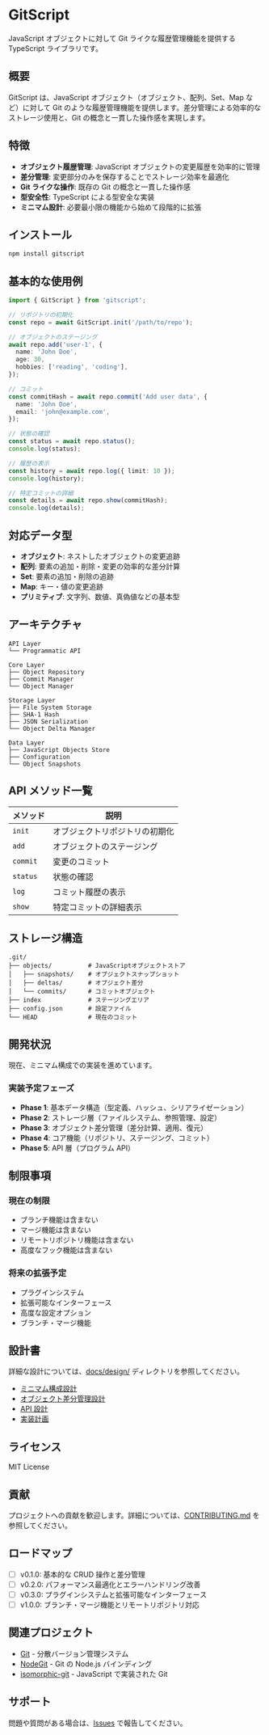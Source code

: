 # GitScript

JavaScript オブジェクトに対して Git ライクな履歴管理機能を提供する TypeScript ライブラリです。

## 概要

GitScript は、JavaScript オブジェクト（オブジェクト、配列、Set、Map など）に対して Git のような履歴管理機能を提供します。差分管理による効率的なストレージ使用と、Git の概念と一貫した操作感を実現します。

## 特徴

- **オブジェクト履歴管理**: JavaScript オブジェクトの変更履歴を効率的に管理
- **差分管理**: 変更部分のみを保存することでストレージ効率を最適化
- **Git ライクな操作**: 既存の Git の概念と一貫した操作感
- **型安全性**: TypeScript による型安全な実装
- **ミニマム設計**: 必要最小限の機能から始めて段階的に拡張

## インストール

```bash
npm install gitscript
```

## 基本的な使用例

```typescript
import { GitScript } from 'gitscript';

// リポジトリの初期化
const repo = await GitScript.init('/path/to/repo');

// オブジェクトのステージング
await repo.add('user-1', {
  name: 'John Doe',
  age: 30,
  hobbies: ['reading', 'coding'],
});

// コミット
const commitHash = await repo.commit('Add user data', {
  name: 'John Doe',
  email: 'john@example.com',
});

// 状態の確認
const status = await repo.status();
console.log(status);

// 履歴の表示
const history = await repo.log({ limit: 10 });
console.log(history);

// 特定コミットの詳細
const details = await repo.show(commitHash);
console.log(details);
```

## 対応データ型

- **オブジェクト**: ネストしたオブジェクトの変更追跡
- **配列**: 要素の追加・削除・変更の効率的な差分計算
- **Set**: 要素の追加・削除の追跡
- **Map**: キー・値の変更追跡
- **プリミティブ**: 文字列、数値、真偽値などの基本型

## アーキテクチャ

```
API Layer
└── Programmatic API

Core Layer
├── Object Repository
├── Commit Manager
└── Object Manager

Storage Layer
├── File System Storage
├── SHA-1 Hash
├── JSON Serialization
└── Object Delta Manager

Data Layer
├── JavaScript Objects Store
├── Configuration
└── Object Snapshots
```

## API メソッド一覧

| メソッド | 説明                           |
| -------- | ------------------------------ |
| `init`   | オブジェクトリポジトリの初期化 |
| `add`    | オブジェクトのステージング     |
| `commit` | 変更のコミット                 |
| `status` | 状態の確認                     |
| `log`    | コミット履歴の表示             |
| `show`   | 特定コミットの詳細表示         |

## ストレージ構造

```
.git/
├── objects/          # JavaScriptオブジェクトストア
│   ├── snapshots/    # オブジェクトスナップショット
│   ├── deltas/       # オブジェクト差分
│   └── commits/      # コミットオブジェクト
├── index             # ステージングエリア
├── config.json       # 設定ファイル
└── HEAD              # 現在のコミット
```

## 開発状況

現在、ミニマム構成での実装を進めています。

### 実装予定フェーズ

- **Phase 1**: 基本データ構造（型定義、ハッシュ、シリアライゼーション）
- **Phase 2**: ストレージ層（ファイルシステム、参照管理、設定）
- **Phase 3**: オブジェクト差分管理（差分計算、適用、復元）
- **Phase 4**: コア機能（リポジトリ、ステージング、コミット）
- **Phase 5**: API 層（プログラム API）

## 制限事項

### 現在の制限

- ブランチ機能は含まない
- マージ機能は含まない
- リモートリポジトリ機能は含まない
- 高度なフック機能は含まない

### 将来の拡張予定

- プラグインシステム
- 拡張可能なインターフェース
- 高度な設定オプション
- ブランチ・マージ機能

## 設計書

詳細な設計については、[docs/design/](./docs/design/) ディレクトリを参照してください。

- [ミニマム構成設計](./docs/design/minimal-architecture.md)
- [オブジェクト差分管理設計](./docs/design/object-delta-compression.md)
- [API 設計](./docs/design/api-design.md)
- [実装計画](./docs/design/implementation-plan.md)

## ライセンス

MIT License

## 貢献

プロジェクトへの貢献を歓迎します。詳細については、[CONTRIBUTING.md](./CONTRIBUTING.md) を参照してください。

## ロードマップ

- [ ] v0.1.0: 基本的な CRUD 操作と差分管理
- [ ] v0.2.0: パフォーマンス最適化とエラーハンドリング改善
- [ ] v0.3.0: プラグインシステムと拡張可能なインターフェース
- [ ] v1.0.0: ブランチ・マージ機能とリモートリポジトリ対応

## 関連プロジェクト

- [Git](https://git-scm.com/) - 分散バージョン管理システム
- [NodeGit](https://github.com/nodegit/nodegit) - Git の Node.js バインディング
- [isomorphic-git](https://isomorphic-git.org/) - JavaScript で実装された Git

## サポート

問題や質問がある場合は、[Issues](https://github.com/your-username/gitscript/issues) で報告してください。
